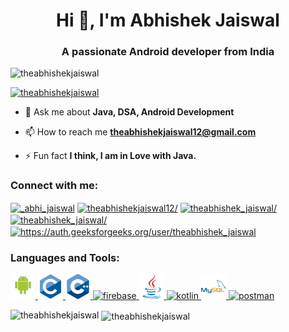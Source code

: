 <h1 align="center">Hi 👋, I'm Abhishek Jaiswal</h1>
<h3 align="center">A passionate Android developer from India</h3>

<p align="left"> <img src="https://komarev.com/ghpvc/?username=theabhishekjaiswal&label=Profile%20views&color=0e75b6&style=flat" alt="theabhishekjaiswal" /> </p>

<p align="left"> <a href="https://github.com/ryo-ma/github-profile-trophy"><img src="https://github-profile-trophy.vercel.app/?username=theabhishekjaiswal" alt="theabhishekjaiswal" /></a> </p>

- 💬 Ask me about **Java, DSA, Android Development**

- 📫 How to reach me **theabhishekjaiswal12@gmail.com**

- ⚡ Fun fact **I think, I am in Love with Java.**

<h3 align="left">Connect with me:</h3>
<p align="left">
<a href="https://twitter.com/_abhi_jaiswal" target="blank"><img align="center" src="https://raw.githubusercontent.com/rahuldkjain/github-profile-readme-generator/master/src/images/icons/Social/twitter.svg" alt="_abhi_jaiswal" height="30" width="40" /></a>
<a href="https://linkedin.com/in/theabhishekjaiswal12/" target="blank"><img align="center" src="https://raw.githubusercontent.com/rahuldkjain/github-profile-readme-generator/master/src/images/icons/Social/linked-in-alt.svg" alt="theabhishekjaiswal12/" height="30" width="40" /></a>
<a href="https://instagram.com/theabhishek_jaiswal/" target="blank"><img align="center" src="https://raw.githubusercontent.com/rahuldkjain/github-profile-readme-generator/master/src/images/icons/Social/instagram.svg" alt="theabhishek_jaiswal/" height="30" width="40" /></a>
<a href="https://www.leetcode.com/theabhishek_jaiswal/" target="blank"><img align="center" src="https://raw.githubusercontent.com/rahuldkjain/github-profile-readme-generator/master/src/images/icons/Social/leet-code.svg" alt="theabhishek_jaiswal/" height="30" width="40" /></a>
<a href="https://auth.geeksforgeeks.org/user/https://auth.geeksforgeeks.org/user/theabhishek_jaiswal" target="blank"><img align="center" src="https://raw.githubusercontent.com/rahuldkjain/github-profile-readme-generator/master/src/images/icons/Social/geeks-for-geeks.svg" alt="https://auth.geeksforgeeks.org/user/theabhishek_jaiswal" height="30" width="40" /></a>
</p>

<h3 align="left">Languages and Tools:</h3>
<p align="left"> <a href="https://developer.android.com" target="_blank" rel="noreferrer"> <img src="https://raw.githubusercontent.com/devicons/devicon/master/icons/android/android-original-wordmark.svg" alt="android" width="40" height="40"/> </a> <a href="https://www.cprogramming.com/" target="_blank" rel="noreferrer"> <img src="https://raw.githubusercontent.com/devicons/devicon/master/icons/c/c-original.svg" alt="c" width="40" height="40"/> </a> <a href="https://www.w3schools.com/cpp/" target="_blank" rel="noreferrer"> <img src="https://raw.githubusercontent.com/devicons/devicon/master/icons/cplusplus/cplusplus-original.svg" alt="cplusplus" width="40" height="40"/> </a> <a href="https://firebase.google.com/" target="_blank" rel="noreferrer"> <img src="https://www.vectorlogo.zone/logos/firebase/firebase-icon.svg" alt="firebase" width="40" height="40"/> </a> <a href="https://www.java.com" target="_blank" rel="noreferrer"> <img src="https://raw.githubusercontent.com/devicons/devicon/master/icons/java/java-original.svg" alt="java" width="40" height="40"/> </a> <a href="https://kotlinlang.org" target="_blank" rel="noreferrer"> <img src="https://www.vectorlogo.zone/logos/kotlinlang/kotlinlang-icon.svg" alt="kotlin" width="40" height="40"/> </a> <a href="https://www.mysql.com/" target="_blank" rel="noreferrer"> <img src="https://raw.githubusercontent.com/devicons/devicon/master/icons/mysql/mysql-original-wordmark.svg" alt="mysql" width="40" height="40"/> </a> <a href="https://postman.com" target="_blank" rel="noreferrer"> <img src="https://www.vectorlogo.zone/logos/getpostman/getpostman-icon.svg" alt="postman" width="40" height="40"/> </a> </p>

<p><img align="left" src="https://github-readme-stats.vercel.app/api/top-langs?username=theabhishekjaiswal&show_icons=true&locale=en&layout=compact" alt="theabhishekjaiswal" /></p>

<p>&nbsp;<img align="center" src="https://github-readme-stats.vercel.app/api?username=theabhishekjaiswal&show_icons=true&locale=en" alt="theabhishekjaiswal" /></p>

